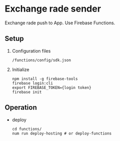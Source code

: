 # Exchange rade sender

Exchange rade push to App.
Use Firebase Functions.

## Setup

1. Configuration files
    ```
    /functions/config/sdk.json
    ```
1. Initialize
    ```
    npm install -g firebase-tools
    firebase login:cli
    export FIREBASE_TOKEN={login token}
    firebase init
    ```

## Operation
* deploy
    ```
    cd functions/
    num run deploy-hosting # or deploy-functions
    ```

